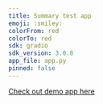 ```yaml
---
title: Summary test app
emoji: :smiley:
colorFrom: red
colorTo: red
sdk: gradio
sdk_version: 3.0.8
app_file: app.py
pinned: false
---
```




[Check out demo app here](https://huggingface.co/spaces/Jsanchez759/text_summary)

